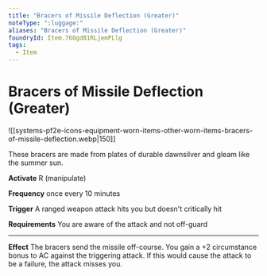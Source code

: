 ```yaml
---
title: "Bracers of Missile Deflection (Greater)"
noteType: ":luggage:"
aliases: "Bracers of Missile Deflection (Greater)"
foundryId: Item.76Ogd81RLjemPLlg
tags:
  - Item
---
```


# Bracers of Missile Deflection (Greater)
![[systems-pf2e-icons-equipment-worn-items-other-worn-items-bracers-of-missile-deflection.webp|150]]

These bracers are made from plates of durable dawnsilver and gleam like the summer sun.

**Activate** R (manipulate)

**Frequency** once every 10 minutes

**Trigger** A ranged weapon attack hits you but doesn't critically hit

**Requirements** You are aware of the attack and not off-guard

* * *

**Effect** The bracers send the missile off-course. You gain a +2 circumstance bonus to AC against the triggering attack. If this would cause the attack to be a failure, the attack misses you.



